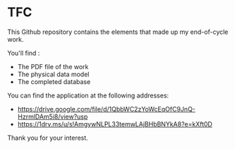 # TFC
This Github repository contains the elements that made up my end-of-cycle work. 

You'll find :

- The PDF file of the work
- The physical data model 
- The completed database 

You can find the application at the following addresses:

- https://drive.google.com/file/d/1QbbWC2zYoWcEqOfC9JnQ-HzrmlDAm5i8/view?usp
- https://1drv.ms/u/s!AmgywNLPL33temwLAjBHbBNYkA8?e=kXft0D

Thank you for your interest.
